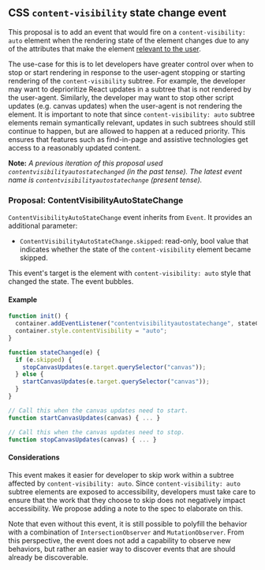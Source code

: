 ## CSS `content-visibility` state change event

This proposal is to add an event that would fire on a `content-visibility: auto`
element when the rendering state of the element changes due to any of the
attributes that make the element [relevant to the
user](https://www.w3.org/TR/css-contain-2/#relevant-to-the-user).

The use-case for this is to let developers have greater control over when to
stop or start rendering in response to the user-agent stopping or starting
rendering of the `content-visibility` subtree. For example, the developer may want
to deprioritize React updates in a subtree that is not rendered by the user-agent.
Similarly, the developer may want to stop other script updates (e.g. canvas
updates) when the user-agent is not rendering the element. It is important to
note that since `content-visibility: auto` subtree elements remain symantically
relevant, updates in such subtrees should still continue to happen, but are
allowed to happen at a reduced priority. This ensures that features such as
find-in-page and assistive technologies get access to a reasonably updated
content.

**Note:** _A previous iteration of this proposal used `contentvisibilityautostatechanged` 
(in the past tense). The latest event name is `contentvisibilityautostatechange`
(present tense)._

### Proposal: ContentVisibilityAutoStateChange

`ContentVisibilityAutoStateChange` event inherits from `Event`. It provides
an additional parameter:

  * `ContentVisibilityAutoStateChange.skipped`: read-only, bool value that
    indicates whether the state of the `content-visibility` element became
    skipped.

This event's target is the element with `content-visibility: auto` style that
changed the state. The event bubbles.

#### Example

```js
function init() {
  container.addEventListener("contentvisibilityautostatechange", stateChanged);
  container.style.contentVisibility = "auto";
}

function stateChanged(e) {
  if (e.skipped) {
    stopCanvasUpdates(e.target.querySelector("canvas"));
  } else {
    startCanvasUpdates(e.target.querySelector("canvas"));
  }
}

// Call this when the canvas updates need to start.
function startCanvasUpdates(canvas) { ... }

// Call this when the canvas updates need to stop.
function stopCanvasUpdates(canvas) { ... }
```

#### Considerations

This event makes it easier for developer to skip work within a subtree affected
by `content-visibility: auto`. Since `content-visibility: auto` subtree elements
are exposed to accessibility, developers must take care to ensure that the work
that they choose to skip does not negatively impact accessibility. We propose
adding a note to the spec to elaborate on this.

Note that even without this event, it is still possible to polyfill the behavior
with a combination of `IntersectionObserver` and `MutationObserver`. From this
perspective, the event does not add a capability to observe new behaviors, but
rather an easier way to discover events that are should already be discoverable.
